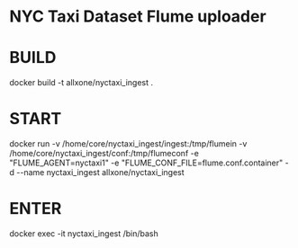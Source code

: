 # NYC Taxi Dataset Flume uploader

# BUILD
docker build -t allxone/nyctaxi_ingest .

# START
docker run -v /home/core/nyctaxi_ingest/ingest:/tmp/flumein -v /home/core/nyctaxi_ingest/conf:/tmp/flumeconf -e "FLUME_AGENT=nyctaxi1" -e "FLUME_CONF_FILE=flume.conf.container" -d --name nyctaxi_ingest allxone/nyctaxi_ingest

# ENTER
docker exec -it nyctaxi_ingest /bin/bash
